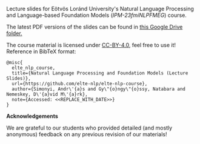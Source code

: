Lecture slides for Eötvös Loránd University's Natural Language Processing and Language-based Foundation Models (*IPM-23fmiNLPFMEG*) course.

The latest PDF versions of the slides can be found in [this Google Drive folder.](https://drive.google.com/drive/folders/1S_WgFtfvz-Tw1a7TMupgg0s2GoO_0ZHv)


The course material is licensed under [CC-BY-4.0](https://creativecommons.org/licenses/by/4.0/), feel free to use it!   
Reference in BibTeX format:
```
@misc{
  elte_nlp_course,
  title={Natural Language Processing and Foundation Models (Lecture Slides)},
  url={https://github.com/elte-nlp/elte-nlp-course},
  author={Simonyi, Andr\'{a}s and Gy\"{o}ngy\"{o}ssy, Natabara and Nemeskey, D\'{a}vid M\'{a}rk},
  note={Accessed: <<REPLACE_WITH_DATE>>}
} 
```

**Acknowledgements**

We are grateful to our students who provided detailed (and mostly anonymous) feedback on any previous revision of our materials!
